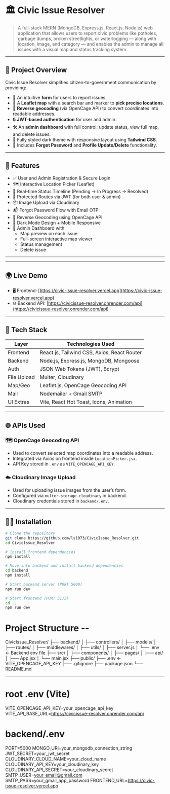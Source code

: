 # 🏛️ Civic Issue Resolver

> A full-stack MERN (MongoDB, Express.js, React.js, Node.js) web application that allows users to report civic problems like potholes, garbage dumps, broken streetlights, or waterlogging — along with location, image, and category — and enables the admin to manage all issues with a visual map and status tracking system.

---

## 📌 Project Overview

Civic Issue Resolver simplifies citizen-to-government communication by providing:

- 📝 An intuitive **form** for users to report issues.
- 📍 A **Leaflet map** with a search bar and marker to **pick precise locations**.
- 🧠 **Reverse geocoding** (via OpenCage API) to convert coordinates into readable addresses.
- 🔒 **JWT-based authentication** for user and admin.
- 🛠️ An **admin dashboard** with full control: update status, view full map, and delete issues.
- 🌙 Fully styled dark theme with responsive layout using **Tailwind CSS**.
- 📧 Includes **Forgot Password** and **Profile Update/Delete** functionality.

---

## 🚀 Features

- ✅ User and Admin Registration & Secure Login
- 🗺️ Interactive Location Picker (Leaflet)
- 🔁 Real-time Status Timeline (Pending → In Progress → Resolved)
- 🔐 Protected Routes via JWT (for both user & admin)
- 📦 Image Upload via Cloudinary
- 📬 Forgot Password Flow with Email OTP
- 🧭 Reverse Geocoding using OpenCage API
- 🌙 Dark Mode Design + Mobile Responsive
- 🔐 Admin Dashboard with:
  - Map preview on each issue
  - Full-screen interactive map viewer
  - Status management
  - Delete issue

---

---

## 🌍 Live Demo

- 🖥️ Frontend: [https://civic-issue-resolver.vercel.app](https://civic-issue-resolver.vercel.app)
- 🌐 Backend API: [https://civicissue-resolver.onrender.com/api](https://civicissue-resolver.onrender.com/api)

---


## 🧰 Tech Stack

| Layer       | Technologies Used                              |
|-------------|-------------------------------------------------|
| Frontend    | React.js, Tailwind CSS, Axios, React Router     |
| Backend     | Node.js, Express.js, MongoDB, Mongoose          |
| Auth        | JSON Web Tokens (JWT), Bcrypt                   |
| File Upload | Multer, Cloudinary                              |
| Map/Geo     | Leaflet.js, OpenCage Geocoding API              |
| Mail        | Nodemailer + Gmail SMTP                         |
| UI Extras   | Vite, React Hot Toast, Icons, Animation         |

---

## 🌐 APIs Used

### 🗺️ OpenCage Geocoding API
- Used to convert selected map coordinates into a readable address.
- Integrated via Axios on frontend inside `LocationPicker.jsx`.
- API Key stored in `.env` as `VITE_OPENCAGE_API_KEY`.

### ☁️ Cloudinary Image Upload
- Used for uploading issue images from the user’s form.
- Configured via `multer-storage-cloudinary` in backend.
- Cloudinary credentials stored in `backend/.env`.

---

## 🧑‍💻 Installation

```bash
# Clone the repository
git clone https://github.com/ls1073/CivicIssue_Resolver.git
cd CivicIssue_Resolver

# Install frontend dependencies
npm install

# Move into backend and install backend dependencies
cd backend
npm install

# Start backend server (PORT 5000)
npm run dev

# Start frontend (PORT 5173)
cd ..
npm run dev
```

# Project Structure --

CivicIssue_Resolver/
├── backend/
│   ├── controllers/
│   ├── models/
│   ├── routes/
│   ├── middlewares/
│   ├── utils/
│   ├── server.js
│   └── .env                ← Backend env file
├── src/
│   ├── components/
│   ├── pages/
│   ├── api/
│   ├── App.jsx
│   └── main.jsx
├── public/
├── .env                    ← VITE_OPENCAGE_API_KEY
├── .gitignore
├── package.json
└── README.md

---

# root .env (Vite)
VITE_OPENCAGE_API_KEY=your_opencage_api_key
VITE_API_BASE_URL=https://civicissue-resolver.onrender.com/api

# backend/.env
PORT=5000
MONGO_URI=your_mongodb_connection_string
JWT_SECRET=your_jwt_secret
CLOUDINARY_CLOUD_NAME=your_cloud_name
CLOUDINARY_API_KEY=your_cloudinary_key
CLOUDINARY_API_SECRET=your_cloudinary_secret
SMTP_USER=your_email@gmail.com
SMTP_PASS=your_gmail_app_password
FRONTEND_URL=https://civic-issue-resolver.vercel.app


